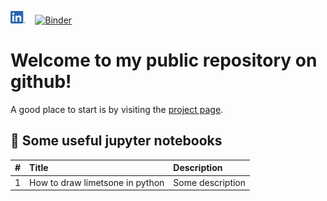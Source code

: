 [<img src="./.logos/LI-In-Bug.png" height="20">](https://www.linkedin.com/in/domenico-lodola/) &nbsp;&nbsp; [![Binder](https://mybinder.org/badge_logo.svg)](https://mybinder.org/v2/gh/dlodola/public/HEAD)

# Welcome to my public repository on github!

A good place to start is by visiting the [project page](https://dlodola.github.io/public/).

<!--
|  #  | Title | Open in | Comment |
|:---:|-------|:-------:| --------|
| 1.  | Custom lithologies<br/>in matplotlib  | [<img src="./.logos/GitHub-Mark-32px.png" height="25">](https://github.com/dlodola/public/blob/main/Untitled.ipynb) &nbsp;&nbsp; [<img src="./.logos/jupyter-logo.png" height="25">](https://nbviewer.jupyter.org/github/dlodola/public/blob/main/Untitled.ipynb) &nbsp; [<img src="./.logos/binder-favicon.png" height="25">](https://mybinder.org/v2/gh/dlodola/public/main?filepath=Untitled.ipynb) | Some description here |
-->

## 📂 Some useful jupyter notebooks

| # | Title | Description |
|:-:|:------|:------------|
| 1 | How to draw limetsone in python | Some description |
